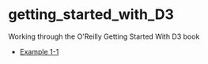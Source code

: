 # getting_started_with_D3
Working through the O'Reilly Getting Started With D3 book

* [Example 1-1](example_1-1.html)